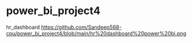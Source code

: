 # power_bi_project4
hr_dashboard
https://github.com/Sandeep568-cpu/power_bi_project4/blob/main/hr%20dashboard%20power%20bi.png
